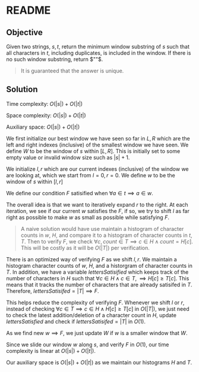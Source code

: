 # README

## Objective

Given two strings, $s, t$, return the minimum window substring of $s$ such that all characters in $t$,
including duplicates, is included in the window. If there is no such window substring, return $""$.

> It is guaranteed that the answer is unique.

## Solution

Time complexity: $O(|s|) + O(|t|)$

Space complexity: $O(|s|) + O(|t|)$

Auxiliary space: $O(|s|) + O(|t|)$

We first initialize our best window we have seen so far in $L, R$ which are the left and right indexes (inclusive)
of the smallest window we have seen.
We define $W$ to be the window of $s$ within $[L, R]$.
This is initially set to some empty value or invalid window size such as $|s| + 1$.

We initialize $l, r$ which are our current indexes (inclusive) of the window we are looking at, which we start
from $l = 0, r = 0$.
We define $w$ to be the window of $s$ within $[l, r]$

We define our condition $F$ satisified when $\forall a \in t \implies a \in w$.

The overall idea is that we want to iteratively expand $r$ to the right. At each iteration, we see if our current
$w$ satisfies the $F$, if so, we try to shift $l$ as far right as possible to make $w$ as small as possible while
satisfying $F$.

> A naive solution would have use maintain a histogram of character counts in $w$, $H$, and compare it to a histogram of character counts in $t$, $T$. 
Then to verify $F$, we check $\forall c, count \in T \implies c \in H \land count = H[c]$.
This will be costly as it will be $O(|T|)$ per verification.

There is an optimized way of verifying $F$ as we shift $l, r$.
We maintain a histogram character counts of $w$, $H$, and a historgram of character counts in $T$.
In addition, we have a variable $lettersSatisified$ which keeps track of the number of
characters in $H$ such that $\forall c \in H \land c \in T, \implies H[c] \geq T[c]$.
This means that it tracks the number of characters that are already satisifed in $T$.
Therefore, $lettersSatisifed = |T| \implies F$.

This helps reduce the complexity of verifying $F$.
Whenever we shift $l$ or $r$, instead of checking $\forall c \in T \implies c \in H \land H[c] \geq T[c]$ in $O(|T|)$,
we just need to check the latest addition/deletion of a character count in $H$, update $lettersSatisfied$ and check if $lettersSatisifed = |T|$ in $O(1)$.

As we find new $w \implies F$, we just update $W$ if $w$ is a smaller window that $W$.

Since we slide our window $w$ along $s$, and verify $F$ in $O(1)$, our time complexity is linear at $O(|s|) + O(|t|)$.

Our auxiliary space is $O(|s|) + O(|t|)$ as we maintain our histograms $H$ and $T$.
